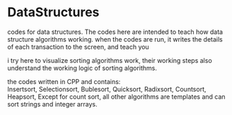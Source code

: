 # DataStructures
codes for data structures. The codes here are intended to teach how data structure algorithms working.   when the codes are run, it writes the details of each transaction to the screen, and teach you 

i try here to visualize sorting algorithms work, their working steps also understand the working logic of sorting algorithms.

the codes written in CPP and contains:    
    Insertsort,
    Selectionsort,
    Bublesort,
    Quicksort,
    Radixsort,
    Countsort,
    Heapsort,
Except for count sort, all other algorithms are templates and can sort strings and integer arrays.


